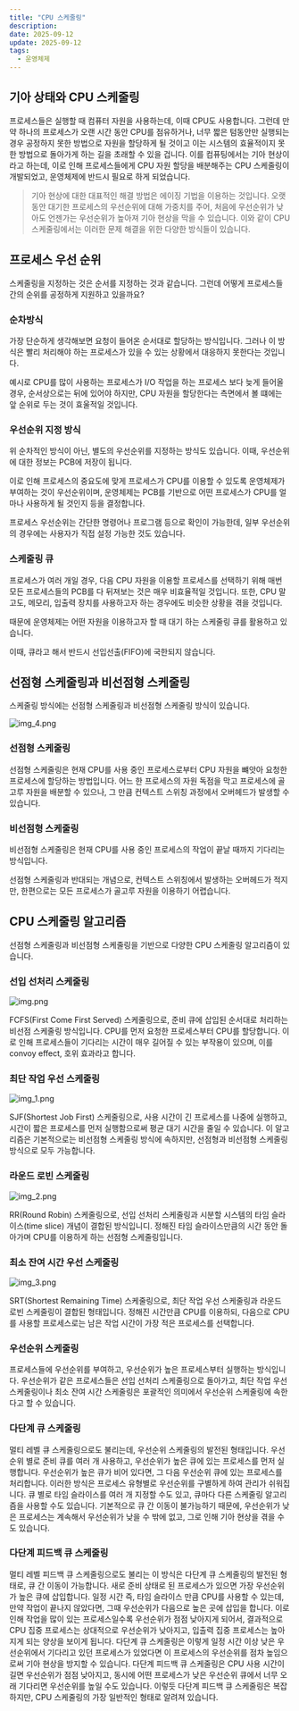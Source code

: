 ```yaml
---
title: "CPU 스케줄링"
description:
date: 2025-09-12
update: 2025-09-12
tags:
  - 운영체제
---
```


## 기아 상태와 CPU 스케줄링

프로세스들은 실행할 때 컴퓨터 자원을 사용하는데, 이때 CPU도 사용합니다.
그런데 만약 하나의 프로세스가 오랜 시간 동안 CPU를 점유하거나, 
너무 짧은 텀동안만 실행되는 경우 공정하지 못한 방법으로 자원을 할당하게 될 것이고
이는 시스템의 효율적이지 못한 방법으로 돌아가게 하는 길을 초래할 수 있을 겁니다.
이를 컴퓨팅에서는 기아 현상이라고 하는데,
이로 인해 프로세스들에게 CPU 자원 할당을 배분해주는 CPU 스케줄링이 개발되었고,
운영체제에 반드시 필요로 하게 되었습니다.

> 기아 현상에 대한 대표적인 해결 방법은 에이징 기법을 이용하는 것입니다.
> 오랫동안 대기한 프로세스의 우선순위에 대해 가중치를 주어,
> 처음에 우선순위가 낮아도 언젠가는 우선순위가 높아져 기아 현상을 막을 수 있습니다.
> 이와 같이 CPU 스케줄링에서는 이러한 문제 해결을 위한 다양한 방식들이 있습니다. 

## 프로세스 우선 순위

스케줄링을 지정하는 것은 순서를 지정하는 것과 같습니다.
그런데 어떻게 프로세스들 간의 순위를 공정하게 지원하고 있을까요?

### 순차방식

가장 단순하게 생각해보면 요청이 들어온 순서대로 할당하는 방식입니다.
그러나 이 방식은 빨리 처리해야 하는 프로세스가 있을 수 있는 상황에서 대응하지 못한다는 것입니다.

예시로 CPU를 많이 사용하는 프로세스가 I/O 작업을 하는 프로세스 보다 늦게 들어올 경우,
순서상으로는 뒤에 있어야 하지만, CPU 자원을 할당한다는 측면에서 볼 떄에는 앞 순위로 두는 것이 효울적일 것입니다.

### 우선순위 지정 방식

위 순차적인 방식이 아닌, 별도의 우선순위를 지정하는 방식도 있습니다.
이때, 우선순위에 대한 정보는 PCB에 저장이 됩니다.

이로 인해 프로세스의 중요도에 맞게 프로세스가 CPU를 이용할 수 있도록 운영체제가 부여하는 것이 우선순위이며,
운영체제는 PCB를 기반으로 어떤 프로세스가 CPU를 얼마나 사용하게 될 것인지 등을 결정합니다.
 
프로세스 우선순위는 간단한 명령어나 프로그램 등으로 확인이 가능한데, 
일부 우선순위의 경우에는 사용자가 직접 설정 가능한 것도 있습니다. 

### 스케줄링 큐

프로세스가 여러 개일 경우, 다음 CPU 자원을 이용할 프로세스를 선택하기 위해 매번 모든 프로세스들의 PCB를 다 뒤져보는 것은 매우 비효율적일 것입니다.
또한, CPU 말고도, 메모리, 입출력 장치를 사용하고자 하는 경우에도 비슷한 상황을 겪을 것입니다.

때문에 운영체제는 어떤 자원을 이용하고자 할 때 대기 하는 스케줄링 큐를 활용하고 있습니다.

이때, 큐라고 해서 반드시 선입선출(FIFO)에 국한되지 않습니다.

## 선점형 스케줄링과 비선점형 스케줄링

스케줄링 방식에는 선점형 스케줄링과 비선점형 스케줄링 방식이 있습니다.

![img_4.png](img_4.png)

### 선점형 스케줄링

선점형 스케줄링은 현재 CPU를 사용 중인 프로세스로부터 CPU 자원을 뺴앗아 요청한 프로세스에 할당하는 방법입니다.
어느 한 프로세스의 자원 독점을 막고 프로세스에 골고루 자원을 배분할 수 있으나, 그 만큼 컨텍스트 스위칭 과정에서 오버헤드가 발생할 수 있습니다.

### 비선점형 스케줄링

비선점형 스케줄링은 현재 CPU를 사용 중인 프로세스의 작업이 끝날 때까지 기다리는 방식입니다.

선점형 스케줄링과 반대되는 개념으로, 컨텍스트 스위칭에서 발생하는 오버헤드가 적지만, 한편으로는 모든 프로세스가 골고루 자원을 이용하기 어렵습니다.

## CPU 스케줄링 알고리즘

선점형 스케줄링과 비선점형 스케줄링을 기반으로 다양한 CPU 스케줄링 알고리즘이 있습니다. 

### 선입 선처리 스케줄링

![img.png](img.png)

FCFS(First Come First Served) 스케줄링으로, 준비 큐에 삽입된 순서대로 처리하는 비선점 스케줄링 방식입니다.
CPU를 먼저 요청한 프로세스부터 CPU를 할당합니다.
이로 인해 프로세스들이 기다리는 시간이 매우 길어질 수 있는 부작용이 있으며,
이를 convoy effect, 호위 효과라고 합니다.

### 최단 작업 우선 스케줄링

![img_1.png](img_1.png)

SJF(Shortest Job First) 스케줄링으로,
사용 시간이 긴 프로세스를 나중에 실행하고, 
시간이 짧은 프로세스를 먼저 실행함으로써 평균 대기 시간을 줄일 수 있습니다.
이 알고리즘은 기본적으로는 비선점형 스케줄링 방식에 속하지만,
선점형과 비선점형 스케줄링 방식으로 모두 가능합니다.

### 라운드 로빈 스케줄링

![img_2.png](img_2.png)

RR(Round Robin) 스케줄링으로, 
선입 선처리 스케줄링과 시분할 시스템의 타임 슬라이스(time slice) 개념이 결합된 방식입니디.
정해진 타임 슬라이스만큼의 시간 동안 돌아가며 CPU를 이용하게 하는 선점형 스케줄링입니다.

### 최소 잔여 시간 우선 스케줄링

![img_3.png](img_3.png)

SRT(Shortest Remaining Time) 스케줄링으로,
최단 작업 우선 스케줄링과 라운드 로빈 스케줄링이 결합된 형태입니다.
정해진 시간만큼 CPU를 이용하되, 
다음으로 CPU를 사용할 프로세스로는 남은 작업 시간이 가장 적은 프로세스를 선택합니다.

### 우선순위 스케줄링

프로세스들에 우선순위를 부여하고, 우선순위가 높은 프로세스부터 실행하는 방식입니다.
우선순위가 같은 프로세스들은 선입 선처리 스케줄링으로 돌아가고,
최단 작업 우선 스케줄링이나 최소 잔여 시간 스케줄링은 포괄적인 의미에서 우선순위 스케줄링에 속한다고 할 수 있습니다.

### 다단계 큐 스케줄링

멀티 레벨 큐 스케줄링으로도 불리는데, 우선순위 스케줄링의 발전된 형태입니다.
우선순위 별로 준비 큐를 여러 개 사용하고, 우선순위가 높은 큐에 있는 프로세스를 먼저 실행합니다.
우선순위가 높은 큐가 비어 있다면, 그 다음 우선순위 큐에 있는 프로세스를 처리합니다.
이러한 방식은 프로세스 유형별로 우선순위를 구별하게 하여 관리가 쉬워집니다.
큐 별로 타임 슬라이스를 여러 개 지정할 수도 있고, 큐마다 다른 스케줄링 알고리즘을 사용할 수도 있습니다.
기본적으로 큐 간 이동이 불가능하기 때문에, 우선순위가 낮은 프로세스는 계속해서 우선순위가 낮을 수 밖에 없고,
그로 인해 기아 현상을 겪을 수도 있습니다.

### 다단계 피드백 큐 스케줄링

멀티 레벨 피드백 큐 스케줄링으로도 불리는 이 방식은 다단계 큐 스케줄링의 발전된 형태로,
큐 간 이동이 가능합니다.
새로 준비 상태로 된 프로세스가 있으면 가장 우선순위가 높은 큐에 삽입합니다.
일정 시간 즉, 타임 슬라이스 만큼 CPU를 사용할 수 있는데,
만약 작업이 끝나지 않았다면,
그때 우선순위가 다음으로 높은 곳에 삽입을 합니다.
이로 인해 작업을 많이 있는 프로세스일수록 우선순위가 점점 낮아지게 되어서,
결과적으로 CPU 집중 프로세스는 상대적으로 우선순위가 낮아지고, 입출력 집중 프로세스는 높아지게 되는 양상을 보이게 됩니다.
다단계 큐 스케줄링은 이렇게 일정 시간 이상 낮은 우선순위에서 기다리고 있던 프로세스가 있었다면 이 프로세스의 우선순위를 점차 높임으로써 기아 현상을 방지할 수 있습니다.
다단계 피드백 큐 스케줄링은 CPU 사용 시간이 길면 우선순위가 점점 낮아지고, 동시에 어떤 프로세스가 낮은 우선순위 큐에서 너무 오래 기다리면 우선순위를 높일 수도 있습니다.
이렇듯 다단계 피드백 큐 스케줄링은 복잡하지만, CPU 스케줄링의 가장 일반적인 형태로 알려져 있습니다.
